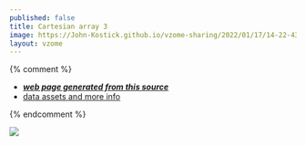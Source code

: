```yaml
---
published: false
title: Cartesian array 3
image: https://John-Kostick.github.io/vzome-sharing/2022/01/17/14-22-43-Cartesian-array-3/Cartesian-array-3.png
layout: vzome
---
```


{% comment %}
 - [***web page generated from this source***][post]
 - [data assets and more info][github]

[post]: <https://John-Kostick.github.io/vzome-sharing/2022/01/17/Cartesian-array-3-14-22-43.html>
[github]: <https://github.com/John-Kostick/vzome-sharing/tree/main/2022/01/17/14-22-43-Cartesian-array-3/>
{% endcomment %}

<vzome-viewer style="width: 100%; height: 65vh;"
       src="https://John-Kostick.github.io/vzome-sharing/2022/01/17/14-22-43-Cartesian-array-3/Cartesian-array-3.vZome" >
  <img src="https://John-Kostick.github.io/vzome-sharing/2022/01/17/14-22-43-Cartesian-array-3/Cartesian-array-3.png" />
</vzome-viewer>
